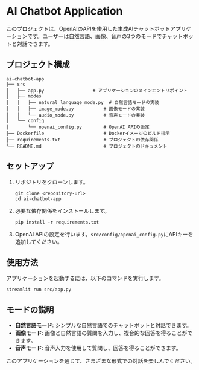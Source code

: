 # AI Chatbot Application

このプロジェクトは、OpenAIのAPIを使用した生成AIチャットボットアプリケーションです。ユーザーは自然言語、画像、音声の3つのモードでチャットボットと対話できます。

## プロジェクト構成

```
ai-chatbot-app
├── src
│   ├── app.py                  # アプリケーションのメインエントリポイント
│   ├── modes
│   │   ├── natural_language_mode.py  # 自然言語モードの実装
│   │   ├── image_mode.py           # 画像モードの実装
│   │   └── audio_mode.py           # 音声モードの実装
│   └── config
│       └── openai_config.py        # OpenAI APIの設定
├── Dockerfile                      # Dockerイメージのビルド指示
├── requirements.txt                # プロジェクトの依存関係
└── README.md                       # プロジェクトのドキュメント
```

## セットアップ

1. リポジトリをクローンします。
   ```
   git clone <repository-url>
   cd ai-chatbot-app
   ```

2. 必要な依存関係をインストールします。
   ```
   pip install -r requirements.txt
   ```

3. OpenAI APIの設定を行います。`src/config/openai_config.py`にAPIキーを追加してください。

## 使用方法

アプリケーションを起動するには、以下のコマンドを実行します。

```
streamlit run src/app.py
```

## モードの説明

- **自然言語モード**: シンプルな自然言語でのチャットボットと対話できます。
- **画像モード**: 画像と自然言語の質問を入力し、複合的な回答を得ることができます。
- **音声モード**: 音声入力を使用して質問し、回答を得ることができます。

このアプリケーションを通じて、さまざまな形式での対話を楽しんでください。